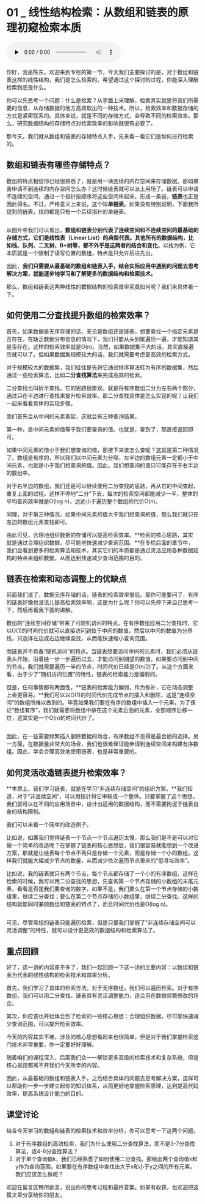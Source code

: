 # 01 _ 线性结构检索：从数组和链表的原理初窥检索本质

<audio id="audio" title="01 | 线性结构检索：从数组和链表的原理初窥检索本质" controls="" preload="none"><source id="mp3" src="https://static001.geekbang.org/resource/audio/e6/39/e6f6433c3547520a8dd783fbdd709539.mp3"></audio>

你好，我是陈东。欢迎来到专栏的第一节，今天我们主要探讨的是，对于数组和链表这样的线性结构，我们是怎么检索的。希望通过这个探讨的过程，你能深入理解检索到底是什么。

你可以先思考一个问题：什么是检索？从字面上来理解，检索其实就是将我们所需要的信息，从存储数据的地方高效取出的一种技术。所以，检索效率和数据存储的方式是紧密联系的。具体来说，就是不同的存储方式，会导致不同的检索效率。那么，研究数据结构的存储特点对检索效率的影响就很有必要了。

那今天，我们就从数组和链表的存储特点入手，先来看一看它们是如何进行检索的。

## 数组和链表有哪些存储特点？

数组的特点相信你已经很熟悉了，就是用一块连续的内存空间来存储数据。那如果我申请不到连续的内存空间怎么办？这时候链表就可以派上用场了。链表可以申请不连续的空间，通过一个指针按顺序将这些空间串起来，形成一条链，**链表**也正是因此得名。不过，严格意义上来说，这个叫**单链表**。如果没有特别说明，下面我所提到的链表，指的都是只有一个后续指针的单链表。

<img src="https://static001.geekbang.org/resource/image/ff/fc/fffe3e8a77e14f253078727b06e1cafc.jpeg" alt="">

从图片中我们可以看出，**数组和链表分别代表了连续空间和不连续空间的最基础的存储方式，它们是线性表（Linear List）的典型代表。其他所有的数据结构，比如栈、队列、二叉树、B+树等，都不外乎是这两者的结合和变化**。以栈为例，它本质就是一个限制了读写位置的数组，特点是只允许后进先出。

因此，**我们只需要从最基础的数组和链表入手，结合实际应用中遇到的问题去思考解决方案，就能逐步地学习和了解更多的数据结构和检索技术。**

那么，数组和链表这两种线性的数据结构的检索效率究竟如何呢？我们来具体看一下。

## 如何使用二分查找提升数组的检索效率？

首先，如果数据是无序存储的话，无论是数组还是链表，想要查找一个指定元素是否存在，在缺乏数据分布信息的情况下，我们只能从头到尾遍历一遍，才能知道其是否存在。这样的检索效率就是O(n)。当然，如果数据集不大的话，其实直接遍历就可以了。但如果数据集规模较大的话，我们就需要考虑更高效的检索方式。

对于规模较大的数据集，我们往往是先将它通过排序算法转为有序的数据集，然后通过一些检索算法，比如**二分查找算法**来完成高效的检索。

二分查找也叫折半查找，它的思路很直观，就是将有序数组二分为左右两个部分，通过只在半边进行查找来提升检索效率。那二分查找具体是怎么实现的呢？让我们一起来看看具体的实现步骤。

我们首先会从中间的元素查起，这就会有三种查询结果。

第一种，是中间元素的值等于我们要查询的值。也就是，查到了，那直接返回即可。

如果中间元素的值小于我们想查询的值，那接下来该怎么查呢？这就是第二种情况了。数组是有序的，所以我们以中间元素为分隔，左半边的数组元素一定都小于中间元素，也就是小于我们想查询的值。因此，我们想查询的值只可能存在于右半边的数组中。

对于右半边的数组，我们还是可以继续使用二分查找的思路，再从它的中间查起，重复上面的过程。这样不停地“二分”下去，每次的检索空间都能减少一半，整体的平均查询效率就是O(log n)，远远小于遍历整个数组的代价O(n)。<br>
<img src="https://static001.geekbang.org/resource/image/6b/a5/6bc7fb93746164ab1deccdda35d5d1a5.jpeg" alt="">

同理，对于第三种情况，如果中间元素的值大于我们想查询的值，那么我们就只在左边的数组元素查找即可。

由此可见，合理地组织数据的存储可以提高检索效率。**检索的核心思路，其实就是通过合理组织数据，尽可能地快速减少查询范围。**在专栏后面的章节中，我们会看到更多的检索算法和技术，其实它们的本质都是通过灵活应用各种数据结构的特点来组织数据，从而达到快速减少查询范围的目的。

## 链表在检索和动态调整上的优缺点

前面我们说了，数据无序存储的话，链表的检索效率很低。那你可能要问了，有序的链表好像也没法儿提高检索效率啊，这是为什么呢？你可以先停下来自己思考一下，然后再看我下面的讲解。

数组的“连续空间存储”带来了可随机访问的特点。在有序数组应用二分查找时，它以O(1)的时间代价就可以直接访问到位于中间的数值，然后以中间的数值为分界线，只选择左边或右边继续查找，从而能快速缩小查询范围。

而链表并不具备“随机访问”的特点。当链表想要访问中间的元素时，我们必须从链表头开始，沿着链一步一步遍历过去，才能访问到期望的数值。如果要访问到中间的节点，我们就需要遍历一半的节点，时间代价已经是O(n/2)了。从这个方面来看，由于少了“随机访问位置”的特性，链表的检索能力是偏弱的。

但是，任何事情都有两面性，**链表的检索能力偏弱，作为弥补，它在动态调整上会更容易。**我们可以以O(1)的时间代价完成节点的插入和删除，这是“连续空间”的数组所难以做到的。毕竟如果我们要在有序的数组中插入一个元素，为了保证“数组有序”，我们就需要将数组中排在这个元素后面的元素，全部顺序后移一位，这其实是一个O(n)的时间代价了。

<img src="https://static001.geekbang.org/resource/image/04/22/0491248d8fdbd4ed8c72e44d864b6222.jpeg" alt="">

因此，在一些需要频繁插入删除数据的场合，有序数组不见得是最合适的选择。另一方面，在数据量非常大的场合，我们也很难保证能申请到连续空间来构建有序数组。因此，学会合理高效地使用链表，也是非常重要的。

## 如何灵活改造链表提升检索效率？

**本质上，我们学习链表，就是在学习“非连续存储空间”的组织方案。**我们知道，对于“非连续空间”，可以用指针将它串联成一个整体。只要掌握了这个思想，我们就可以在不同的应用场景中，设计出适用的数据结构，而不需要拘泥于链表自身的结构限制。

我们可以来看一个简单的改造例子。

比如说，如果我们觉得链表一个节点一个节点遍历太慢，那么我们是不是可以对它做一个简单的改造呢？在掌握了链表的核心思想后，我们很容易就能想到一个改进方案，那就是让链表每个节点不再只是存储一个元素，而是存储一个小的数组。这样我们就能大幅减少节点的数量，从而减少依次遍历节点带来的“低寻址效率”。

比如说，我的链表就只有两个节点，每个节点都存储了一个小的有序数组。这样在检索的时候，我可以用二分查找的思想，先查询第一个节点存储的小数组的末尾元素，看看是否是我们要查询的数字。如果不是，我们要么在第一个节点存储的小数组里，继续二分查找；要么在第二个节点存储的小数组里，继续二分查找。这样的结构就能同时兼顾数组和链表的特点了，而且时间代价也是O(log n)。

<img src="https://static001.geekbang.org/resource/image/36/89/36bea4dfd90c5fa94fa7067b8b193789.jpg" alt="">

可见，尽管常规的链表只能遍历检索，但是只要我们掌握了“非连续存储空间可以灵活调整”的特性，就可以设计更高效的数据结构和检索算法了。

## 重点回顾

好了，这一讲的内容差不多了，我们一起回顾一下这一讲的主要内容：以数组和链表为代表的线性结构的检索技术和效率分析。

首先，我们学习了具体的检索方法。对于无序数组，我们可以遍历检索。对于有序数组，我们可以用二分查找。链表具有灵活调整能力，适合用在数据频繁修改的场合。

其次，你应该也开始体会到了检索的一些核心思想：合理组织数据，尽可能快速减少查询范围，可以提升检索效率。

今天的内容其实不难，涉及的核心思想看起来也很简单，但是对于我们掌握检索这门技术非常重要，你一定要好好理解。

随着咱们的课程深入，后面我们会一一解锁更多高级的检索技术和复杂系统，但是核心思路都离不开我们今天所学的内容。

因此，从最基础的数组和链表入手，之后结合具体的问题去思考解决方案，这样可以帮助你一步一步建立起你的知识体系，从而更好地掌握检索原理，达到提高代码效率，提高系统设计能力的目的。

## 课堂讨论

结合今天学习的数组和链表的检索技术和效率分析，你可以思考一下这两个问题。

1. 对于有序数组的高效检索，我们为什么使用二分查找算法，而不是3-7分查找算法，或4-6分查找算法？
1. 对于单个查询值k，我们已经熟悉了如何使用二分查找。那给出两个查询值x和y作为查询范围，如果要在有序数组中查找出大于x和小于y之间的所有元素，我们应该怎么做呢？

欢迎在留言区畅所欲言，说出你的思考过程和最终答案。如果有收获，也欢迎把这篇文章分享给你的朋友。
